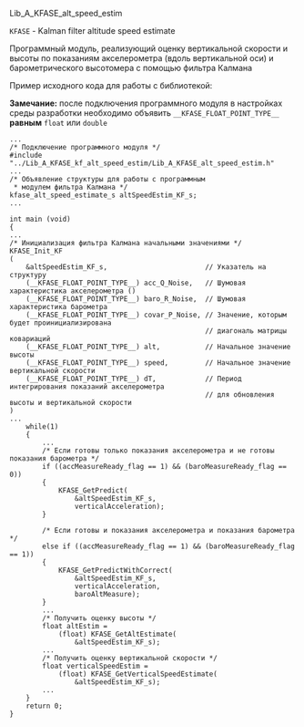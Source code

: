 Lib_A_KFASE_alt_speed_estim

`KFASE` - Kalman filter altitude speed estimate

Программный модуль, реализующий оценку вертикальной скорости и высоты по показаниям акселерометра (вдоль вертикальной оси) и барометрического высотомера с помощью фильтра Калмана

Пример исходного кода для работы с библиотекой:

**Замечание:** после подключения программного модуля в настройках среды разработки необходимо объявить `__KFASE_FLOAT_POINT_TYPE__` **равным** `float` или `double`

	...
	/* Подключение программного модуля */
	#include "../Lib_A_KFASE_kf_alt_speed_estim/Lib_A_KFASE_alt_speed_estim.h" 
	...
	/* Объявление структуры для работы с программным 
	 * модулем фильтра Калмана */
	kfase_alt_speed_estimate_s altSpeedEstim_KF_s;
	...
	
	int main (void)
	{
	...
	/* Инициализация фильтра Калмана начальными значениями */
	KFASE_Init_KF
	(
		&altSpeedEstim_KF_s,						// Указатель на структуру
		(__KFASE_FLOAT_POINT_TYPE__) acc_Q_Noise,	// Шумовая характеристика акселерометра ()
		(__KFASE_FLOAT_POINT_TYPE__) baro_R_Noise,	// Шумовая характеристика барометра
		(__KFASE_FLOAT_POINT_TYPE__) covar_P_Noise,	// Значение, которым будет проинициализирована 
													// диагональ матрицы ковариаций
		(__KFASE_FLOAT_POINT_TYPE__) alt,			// Начальное значение высоты
		(__KFASE_FLOAT_POINT_TYPE__) speed,			// Начальное значение вертикальной скорости
		(__KFASE_FLOAT_POINT_TYPE__) dT,			// Период интегрирования показаний акселерометра 
													// для обновления высоты и вертикальной скорости
	)
	...
		while(1)
		{
			...
			/* Если готовы только показания акселерометра и не готовы показания барометра */
			if ((accMeasureReady_flag == 1) && (baroMeasureReady_flag == 0))
			{
				KFASE_GetPredict(
					&altSpeedEstim_KF_s, 
					verticalAcceleration);
			}

			/* Если готовы и показания акселерометра и показания барометра */
			else if ((accMeasureReady_flag == 1) && (baroMeasureReady_flag == 1))
			{
				KFASE_GetPredictWithCorrect(
					&altSpeedEstim_KF_s, 
					verticalAcceleration, 
					baroAltMeasure);
			}
			...
			/* Получить оценку высоты */
			float altEstim = 
				(float) KFASE_GetAltEstimate(
					&altSpeedEstim_KF_s);
			...
			/* Получить оценку вертикальной скорости */
			float verticalSpeedEstim = 
				(float) KFASE_GetVerticalSpeedEstimate(
					&altSpeedEstim_KF_s);
			...
		}
		return 0;
	}